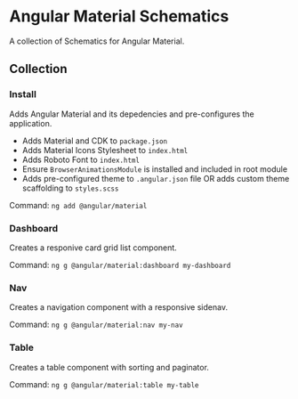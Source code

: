 # Angular Material Schematics
A collection of Schematics for Angular Material.

## Collection

### Install
Adds Angular Material and its depedencies and pre-configures the application. 

- Adds Material and CDK to `package.json`
- Adds Material Icons Stylesheet to `index.html`
- Adds Roboto Font to `index.html`
- Ensure `BrowserAnimationsModule` is installed and included in root module
- Adds pre-configured theme to `.angular.json` file OR adds custom theme scaffolding to `styles.scss`

Command: `ng add @angular/material`
 
### Dashboard
Creates a responive card grid list component.

Command: `ng g @angular/material:dashboard my-dashboard`

### Nav
Creates a navigation component with a responsive sidenav.

Command: `ng g @angular/material:nav my-nav`

### Table
Creates a table component with sorting and paginator.

Command: `ng g @angular/material:table my-table`
